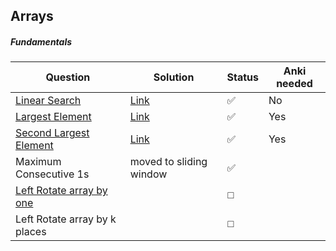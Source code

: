## Arrays

##### Fundamentals

| Question                                                     | Solution                                                     | Status | Anki needed |
| ------------------------------------------------------------ | ------------------------------------------------------------ | ------ | ----------- |
| [Linear Search](https://takeuforward.org/plus/data-structures-and-algorithm/arrays/fundamentals/linear-search/submissions) | [Link](https://github.com/SuvadeepMukherjee/dsa-to-do-sheet/blob/main/Arrays/Fundamentals/linear-search.js) | ✅      | No          |
| [Largest Element](https://www.geeksforgeeks.org/problems/largest-element-in-array4009/0?utm_source=youtube&utm_medium=collab_striver_ytdescription&utm_campaign=largest-element-in-array) | [Link](https://github.com/SuvadeepMukherjee/dsa-to-do-sheet/blob/main/Arrays/Fundamentals/largest-element.js) | ✅      | Yes         |
| [Second Largest Element](https://www.geeksforgeeks.org/problems/second-largest3735/1?utm_source=youtube&utm_medium=collab_striver_ytdescription&utm_campaign=second-largest) | [Link](https://github.com/SuvadeepMukherjee/dsa-to-do-sheet/blob/main/Arrays/Fundamentals/second-largest.js) | ✅      | Yes         |
| Maximum Consecutive 1s                                       | moved to sliding window                                      | ✅      |             |
| [Left Rotate array by one](https://takeuforward.org/plus/data-structures-and-algorithm/arrays/fundamentals/left-rotate-array-by-one/submissions) |                                                              | ◻️      |             |
| Left Rotate array by k places                                |                                                              | ◻️      |             |

